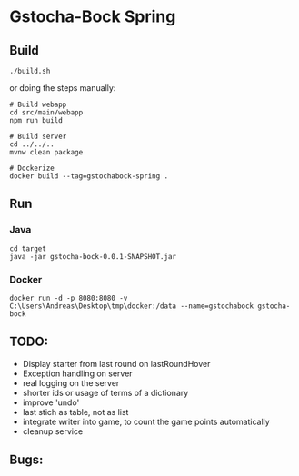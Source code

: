 # Gstocha-Bock Spring

## Build
```
./build.sh
```
or doing the steps manually:
```
# Build webapp
cd src/main/webapp
npm run build

# Build server
cd ../../..
mvnw clean package

# Dockerize
docker build --tag=gstochabock-spring .
```

## Run
### Java
```
cd target
java -jar gstocha-bock-0.0.1-SNAPSHOT.jar
```

### Docker
```
docker run -d -p 8080:8080 -v C:\Users\Andreas\Desktop\tmp\docker:/data --name=gstochabock gstocha-bock
```

## TODO:
  - Display starter from last round on lastRoundHover
  - Exception handling on server
  - real logging on the server
  - shorter ids or usage of terms of a dictionary
  - improve 'undo'
  - last stich as table, not as list
  - integrate writer into game, to count the game points automatically
  - cleanup service
  

## Bugs:
  